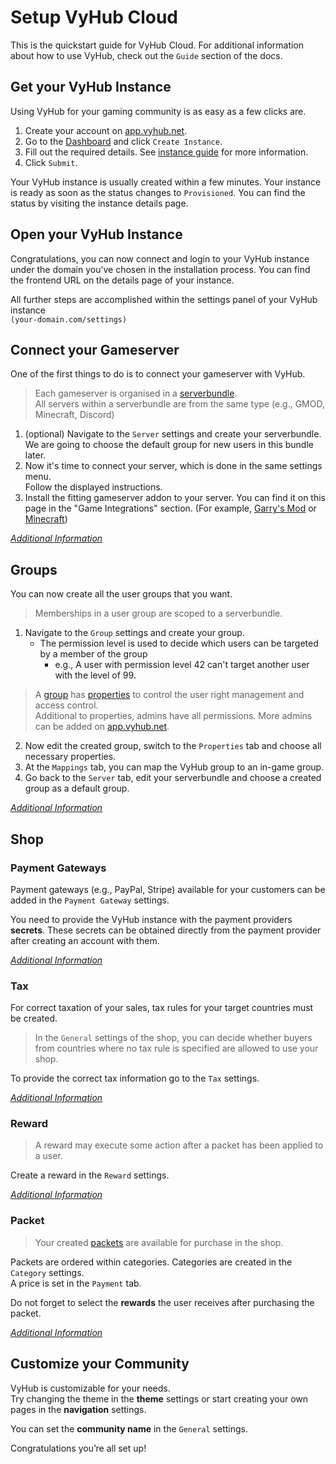 # Setup VyHub Cloud

This is the quickstart guide for VyHub Cloud. For additional information about how to use VyHub, check out the `Guide`
section of the docs.

## Get your VyHub Instance

Using VyHub for your gaming community is as easy as a few clicks are.

1. Create your account on [app.vyhub.net](https://app.vyhub.net).
2. Go to the [Dashboard](https://app.vyhub.net/dashboard) and click `Create Instance`.
3. Fill out the required details. See [instance guide](../central/instance.md) for more information.
4. Click `Submit`.

Your VyHub instance is usually created within a few minutes. Your instance is ready as soon as the status changes to
`Provisioned`. You can find the status by visiting the instance details page.

## Open your VyHub Instance

Congratulations, you can now connect and login to your VyHub instance under the domain you’ve chosen in the
installation process. You can find the frontend URL on the details page of your instance.

All further steps are accomplished within the settings panel of your VyHub instance  
`(your-domain.com/settings)`

## Connect your Gameserver

One of the first things to do is to connect your gameserver with VyHub.

> Each gameserver is organised in a [serverbundle](../guide/server.md).  
> All servers within a serverbundle are from the same type (e.g., GMOD, Minecraft, Discord)

1. (optional) Navigate to the `Server` settings and create your serverbundle.  
   We are going to choose the default group for new users in this bundle later.
2. Now it's time to connect your server, which is done in the same settings menu.  
   Follow the displayed instructions.
3. Install the fitting gameserver addon to your server. You can find it on this page in the "Game Integrations"
   section. (For example, [Garry's Mod](../game/gmod.md) or [Minecraft](../game/minecraft.md))

[*Additional Information*](../guide/server.md)

## Groups

You can now create all the user groups that you want.

> Memberships in a user group are scoped to a serverbundle.

1. Navigate to the `Group` settings and create your group.
    - The permission level is used to decide which users can be targeted by a member of the group
        - e.g., A user with permission level 42 can't target another user with the level of 99.

> A [group](../guide/group/group.md) has [properties](../guide/group/property.md) to control the user right management and access
> control.  
> Additional to properties, admins have all permissions. More admins can be added
> on [app.vyhub.net](https://app.vyhub.net).

2. Now edit the created group, switch to the `Properties` tab and choose all necessary properties.
3. At the `Mappings` tab, you can map the VyHub group to an in-game group.
4. Go back to the `Server` tab, edit your serverbundle and choose a created group as a default group.

[*Additional Information*](../guide/group/group.md)

## Shop

### Payment Gateways

Payment gateways (e.g., PayPal, Stripe) available for your customers can be added in the `Payment Gateway` settings.

You need to provide the VyHub instance with the payment providers **secrets**.
These secrets can be obtained directly from the payment provider after creating an account with them.

[*Additional Information*](../guide/shop/payment_gateway.md)

### Tax

For correct taxation of your sales, tax rules for your target countries must be created.

> In the `General` settings of the shop, you can decide whether buyers from countries where no tax rule is
> specified are allowed to use your shop.

To provide the correct tax information go to the `Tax` settings.

[*Additional Information*](../guide/shop/tax.md)

### Reward

> A reward may execute some action after a packet has been applied to a user.

Create a reward in the `Reward` settings.

[*Additional Information*](../guide/shop/reward.md)

### Packet

> Your created [packets](../guide/shop/packet.md "Packet") are available for purchase in the shop.

Packets are ordered within categories. Categories are created in the `Category` settings.  
A price is set in the `Payment` tab.

Do not forget to select the **rewards** the user receives after purchasing the packet.

[*Additional Information*](../guide/shop/packet.md "Packet")

## Customize your Community

VyHub is customizable for your needs.  
Try changing the theme in the **theme** settings or start creating your own pages in the **navigation** settings.

You can set the **community name** in the `General` settings.

Congratulations you’re all set up!
